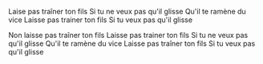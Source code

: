 Laise pas traîner ton fils
Si tu ne veux pas qu'il glisse
Qu'il te ramène du vice
Laisse pas trainer ton fils 
Si tu veux pas qu'il glisse

Non laisse pas traîner ton fils
Laisse pas trainer ton fils
Si tu ne veux pas qu'il glisse
Qu'il te ramène du vice
Laisse pas traîner ton fils
Si tu veux pas qu'il glisse
